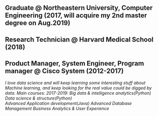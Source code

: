 ## Graduate @ Northeastern University, Computer Engineering (2017, will acquire my 2nd master degree on Aug.2019)  
## Research Technician @ Harvard Medical School (2018)  
## Product Manager, System Engineer, Program manager @ Cisco System (2012-2017)  

*I love data science and will keep learning some interesting stuff about Machine learning, and keep looking for the real value could be digged by data. Main courses:
 2017-2019: Big data & intelligence analytics(Python)  
            Data science & structure(Python)  
            Advanced Application development(Java)
            Advanced Database Management
            Business Analytics & User Experience*
